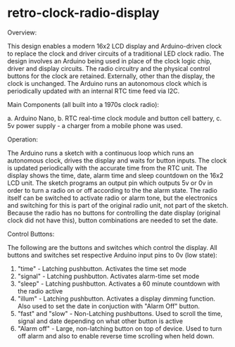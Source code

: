 # retro-clock-radio-display
Overview:

This design enables a modern 16x2 LCD display and Arduino-driven clock to replace the clock and driver circuits of a traditional LED clock radio.
The design involves an Arduino being used in place of the clock logic chip, driver and display circuits.
The radio circuitry and the physical control buttons for the clock are retained. Externally, other than the display, the clock is unchanged.
The Arduino runs an autonomous clock which is periodically updated with an internal RTC time feed via I2C.

Main Components (all built into a 1970s clock radio):

 a. Arduino Nano,
 b. RTC real-time clock module and button cell battery,
 c. 5v power supply - a charger from a mobile phone was used.

Operation:

The Arduino runs a sketch with a continuous loop which runs an autonomous clock, drives the display and waits for button inputs.
The clock is updated periodically with the accurate time from the RTC unit.
The display shows the time, date, alarm time and sleep countdown on the 16x2 LCD unit. 
The sketch programs an output pin which outputs 5v or 0v in order to turn a radio on or off according to the the alarm state.
The radio itself can be switched to activate radio or alarm tone, but the electronics and switching for this is part of the original radio unit, not part of the sketch.
Because the radio has no buttons for controlling the date display (original clock did not have this), button combinations are needed to set the date.

Control Buttons:

The following are the buttons and switches which control the display. All buttons and switches set 
respective Arduino input pins to 0v (low state):
1. "time" - Latching pushbutton. Activates the time set mode
2. "signal" - Latching pushbutton. Activates alarm-time set mode
3. "sleep" - Latching pushbutton. Activates a 60 minute countdown with the radio active
4. "illum" - Latching pushbutton. Activates a display dimming function. Also used to set the date in conjuction with "Alarm Off" button.
5. "fast" and "slow" - Non-Latching pushbuttons. Used to scroll the time, signal and date depending on what other button is active
6. "Alarm off" - Large, non-latching button on top of device. Used to turn off alarm and also to enable reverse time scrolling when held down.
